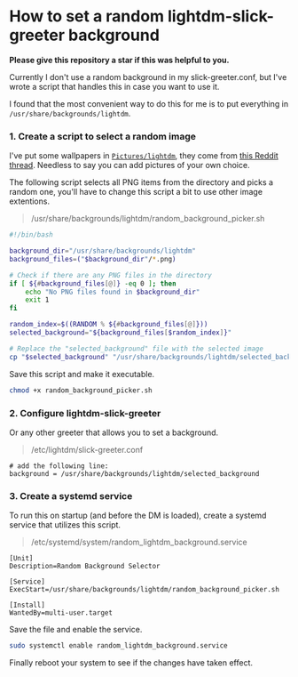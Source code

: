 # How to set a random lightdm-slick-greeter background

**Please give this repository a star if this was helpful to you.**

Currently I don't use a random background in my slick-greeter.conf, but I've wrote a script that handles this in case you want to use it.

I found that the most convenient way to do this for me is to put everything in `/usr/share/backgrounds/lightdm`.

### 1. Create a script to select a random image
I've put some wallpapers in [`Pictures/lightdm`](Pictures/lightdm/), they come from [this Reddit thread](https://reddit.com/r/archlinux/comments/4gc2lw/some_arch_wallpapers_i_made/). Needless to say you can add pictures of your own choice.

The following script selects all PNG items from the directory and picks a random one, you'll have to change this script a bit to use other image extentions.

> /usr/share/backgrounds/lightdm/random_background_picker.sh
```sh
#!/bin/bash

background_dir="/usr/share/backgrounds/lightdm"
background_files=("$background_dir"/*.png)

# Check if there are any PNG files in the directory
if [ ${#background_files[@]} -eq 0 ]; then
    echo "No PNG files found in $background_dir"
    exit 1
fi

random_index=$((RANDOM % ${#background_files[@]}))
selected_background="${background_files[$random_index]}"

# Replace the "selected_background" file with the selected image
cp "$selected_background" "/usr/share/backgrounds/lightdm/selected_background"
```

Save this script and make it executable.
```sh
chmod +x random_background_picker.sh
```

### 2. Configure lightdm-slick-greeter
Or any other greeter that allows you to set a background.

> /etc/lightdm/slick-greeter.conf
```
# add the following line:
background = /usr/share/backgrounds/lightdm/selected_background
```

### 3. Create a systemd service
To run this on startup (and before the DM is loaded), create a systemd service that utilizes this script.

> /etc/systemd/system/random_lightdm_background.service
```
[Unit]
Description=Random Background Selector

[Service]
ExecStart=/usr/share/backgrounds/lightdm/random_background_picker.sh

[Install]
WantedBy=multi-user.target
```

Save the file and enable the service.
```sh
sudo systemctl enable random_lightdm_background.service
```


Finally reboot your system to see if the changes have taken effect.